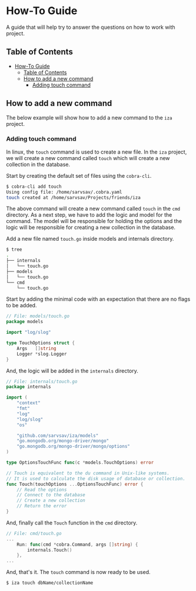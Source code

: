 # How-To Guide

A guide that will help try to answer the questions on how to work with project.

## Table of Contents

- [How-To Guide](#how-to-guide)
	- [Table of Contents](#table-of-contents)
	- [How to add a new command](#how-to-add-a-new-command)
		- [Adding touch command](#adding-touch-command)

## How to add a new command

The below example will show how to add a new command to the `iza` project.

### Adding touch command

In linux, the `touch` command is used to create a new file. In the `iza` project, we will create a new command called `touch` which will create a new collection in the database.

Start by creating the default set of files using the `cobra-cli`.

```bash
$ cobra-cli add touch
Using config file: /home/sarvsav/.cobra.yaml
touch created at /home/sarvsav/Projects/friends/iza
```

The above command will create a new command called `touch` in the `cmd` directory.
As a next step, we have to add the logic and model for the command. The model will
be responsible for holding the options and the logic will be responsible for creating
a new collection in the database.

Add a new file named `touch.go` inside models and internals directory.

```bash
$ tree
.
├── internals
│   └── touch.go
├── models
│   └── touch.go
└── cmd
	└── touch.go
```

Start by adding the minimal code with an expectation that there are no flags to be added.

```go
// File: models/touch.go
package models

import "log/slog"

type TouchOptions struct {
	Args   []string
	Logger *slog.Logger
}
```

And, the logic will be added in the `internals` directory.

```go
// File: internals/touch.go
package internals

import (
	"context"
	"fmt"
	"log"
	"log/slog"
	"os"

	"github.com/sarvsav/iza/models"
	"go.mongodb.org/mongo-driver/mongo"
	"go.mongodb.org/mongo-driver/mongo/options"
)

type OptionsTouchFunc func(c *models.TouchOptions) error

// Touch is equivalent to the du command in Unix-like systems.
// It is used to calculate the disk usage of database or collection.
func Touch(touchOptions ...OptionsTouchFunc) error {
	// Read the options
	// Connect to the database
	// Create a new collection
	// Return the error
}
```

And, finally call the `Touch` function in the `cmd` directory.

```go
// File: cmd/touch.go
...
	Run: func(cmd *cobra.Command, args []string) {
		internals.Touch()
	},
...
```
And, that's it. The `touch` command is now ready to be used.

```bash
$ iza touch dbName/collectionName
```

